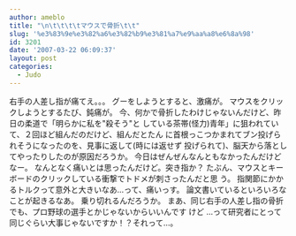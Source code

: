 ```yaml
---
author: ameblo
title: "\n\t\t\t\tマウスで骨折\t\t"
slug: '%e3%83%9e%e3%82%a6%e3%82%b9%e3%81%a7%e9%aa%a8%e6%8a%98'
id: 3201
date: '2007-03-22 06:09:37'
layout: post
categories:
  - Judo
---
```


右手の人差し指が痛てえ。。。 グーをしようとすると、激痛が。 マウスをクリックしようとするたび、鈍痛が。 今、何かで骨折したわけじゃないんだけど、昨日の柔道で「明らかに私を"殺そう"と している茶帯(怪力)青年」に狙われていて、２回ほど組んだのだけど、組んだとたん に首根っこつかまれてブン投げられそうになったのを、見事に返して(時には返せず 投げられて)、脳天から落としてやったりしたのが原因だろうか。 今日はぜんぜんなんともなかったんだけどなー。 なんとなく痛いとは思ったんだけど。突き指か？ たぶん、マウスとキーボードのクリックしている衝撃でトドメが刺さったんだと思 う。 指関節にかかるトルクって意外と大きいなあ…って、痛いっす。 論文書いているといろいろなことが起きるなあ。 乗り切れるんだろうか。 まあ、同じ右手の人差し指の骨折でも、プロ野球の選手とかじゃないからいいんです けど …って研究者にとって同じぐらい大事じゃないですか！？それって…。